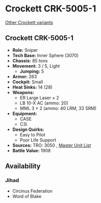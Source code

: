 # Crockett CRK-5005-1 

[Other Crockett variants](../crockett.md) 

## Crockett CRK-5005-1 

- **Role:** Sniper 
- **Tech Base:** Inner Sphere (3070) 
- **Chassis:** 85 tons 
- **Movement:** 3 / 5, Light 
  - **Jumping:** 5 
- **Armor:** 263 
- **Cockpit:** Small 
- **Heat Sinks:** 14 (28) 
- **Weapons:** 
  - ER Large Laser × 2 
  - LB 10-X AC (ammo: 20) 
  - MML 3 × 2 (ammo: 40 LRM, 33 SRM) 
- **Equipment:** 
  - CASE 
  - C3i 
- **Design Quirks:** 
  - Easy to Pilot 
  - Poor Life Support 
- **Sources:** TRO: 3050 , [Master Unit List](http://masterunitlist.info/Unit/Details/729) 
- **Battle Value:** 1908 

## Availability 

### Jihad 

- Circinus Federation 
- Word of Blake 

